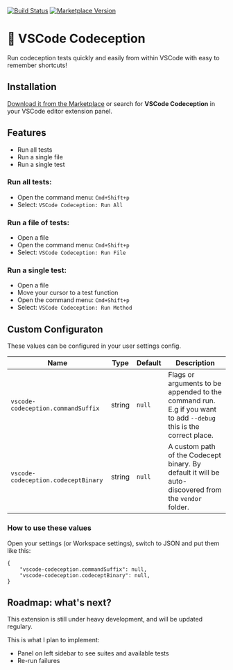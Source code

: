 [![Build Status](https://travis-ci.org/joelwmale/vscode-codeception.svg?branch=master)](https://travis-ci.org/joelwmale/vscode-codeception)
[![Marketplace Version](https://vsmarketplacebadge.apphb.com/version-short/joelwmale.vscode-codeception.svg)](https://marketplace.visualstudio.com/items?itemName=joelwmale.vscode-codeception)

# 🚀 VSCode Codeception

Run codeception tests quickly and easily from within VSCode with easy to remember shortcuts!

## Installation

[Download it from the Marketplace](https://marketplace.visualstudio.com/items?itemName=joelwmale.vscode-codeception) or search for **VSCode Codeception** in your VSCode editor extension panel.

## Features
- Run all tests
- Run a single file
- Run a single test

### Run all tests:
- Open the command menu: `Cmd+Shift+p`
- Select: `VSCode Codeception: Run All`

### Run a file of tests:
- Open a file
- Open the command menu: `Cmd+Shift+p`
- Select: `VSCode Codeception: Run File`

### Run a single test:
- Open a file
- Move your cursor to a test function
- Open the command menu: `Cmd+Shift+p`
- Select: `VSCode Codeception: Run Method`

## Custom Configuraton

These values can be configured in your user settings config.

| Name | Type | Default | Description |
|------|------|---------|-------------|
| `vscode-codeception.commandSuffix` | string | `null` | Flags or arguments to be appended to the command run. E.g if you want to add `--debug` this is the correct place. |
| `vscode-codeception.codeceptBinary` | string | `null` | A custom path of the Codecept binary. By default it will be auto-discovered from the `vendor` folder. |

### How to use these values

Open your settings (or Workspace settings), switch to JSON and put them like this:

```
{
    "vscode-codeception.commandSuffix": null,
    "vscode-codeception.codeceptBinary": null,
}
```

## Roadmap: what's next?

This extension is still under heavy development, and will be updated regulary.

This is what I plan to implement:

- Panel on left sidebar to see suites and available tests
- Re-run failures
